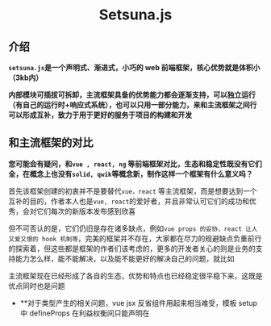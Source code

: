 <h1 align="center">Setsuna.js</h1>




## 介绍

**`setsuna.js`是一个声明式、渐进式，小巧的 web 前端框架，核心优势就是体积小（3kb内）**

**内部模块可插拔可拆卸，主流框架具备的优势能力都会逐渐支持，可以独立运行（有自己的运行时+响应式系统），也可以只用一部分能力，来和主流框架之间行可以形成互补，致力于用于更好的服务于项目的构建和开发**





## 和主流框架的对比

**您可能会有疑问，和`vue , react, ng` 等前端框架对比，生态和稳定性既没有它们全，在概念上也没有`solid, qwik`等概念新，制作这样一个框架有什么意义吗？**   

首先该框架创建的初衷并不是要替代`vue，react` 等主流框架，而是想要达到一个互补的目的，作者本人也是`vue, react`的爱好者，并且非常认可它们的成功和优秀，会对它们每次的新版本发布感到欣喜

但不可否认的是，它们仍旧是存在诸多缺点，例如`vue props 的妥协，react 让人又爱又恨的 hook 机制等`，完美的框架并不存在，大家都在尽力的规避缺点负重前行的探索着，但这些都是框架的作者们该考虑的，更多的开发者关心的则是业务的支持能力怎么样，能不能解决，以及能不能更好的解决自己的问题，就比如

主流框架现在已经形成了各自的生态，优势和特点也已经稳定很平稳下来，这既是优点同时也是问题

+ **对于类型产生的相关问题，vue jsx 反省组件用起来相当难受，模板 setup 中 defineProps 在利益权衡间只能声明在<script/>中，这是不利于复用的，而 react 的类型支持相当好，但是它的更新机制是诸多人受不了的 **

  `setsuna.js`会采用细颗粒度的更新 + jsx 来规避

+ **对于体积产生的相关问题，在跨系统的复用中，有种做法是把组件拆成各自独立的小项目，然后通过某种方式在给按照规则还原拼接回去，而由于这种做法脱离了主应用，我们没有办法提前知道哪些模块是能用到，哪些是没用到的，所以为了程序的正常运行会将所有模块一并打进主应用中，此时 tree shaking 则会失去效用**

  `setsuna.js`会采用插拔的方式来规避，只有一个核心库作为底层必要模块( 非常小，体积开销可以忽略不计 )，采用约定式来限制 api (只要满足您可以接入任意满足约定的模块，方便复用)，最终体积取决于用户自身的选择

+ **对于 webComponent 产生的相关问题，由于主框架都已经形成了稳定的生态链路，它们虽然能够支持 webComponent 但是却并不会对其过度支持，因为你一旦选择某一款框架，使用了框架那一套之后将没有必要再去使用 webComponent**

  `setsuna.js` 会尽可能的提供 `webComponent` 友好的使用方案，如果您有什么想法，也欢迎提供 pr

+ **对于体验相关的问题，这点可以是问题也可以不是问题，因为对于许多的架构师来说，越是成熟越是存在限制，做架构的往往会束手束脚，这也是作者知道的为什么会有很多，明明各种吐槽 react，而选择还往往是 react 的原因**

  `setsuna.js` 的理念就是基于一个 **必要的核心库** + 一个**约定式 API 规范**来作为创建 APP 的根基，并且也会尽量权衡对外暴露的接口，是否足够方便使用者来方便扩展

`setsuna.js`更多的是面向于对于使用现有框架，在某些问题上觉得接受不能的时候，提供的另一种选择，同时也希望在以后的发展过程中，能渐渐形成自己独树一帜的特点，也希望有同样愿望的小伙伴的意见、讨论和加入

目前框架仍处于发展的初期，后续各种新功能（去虚拟DOM，编译优化，SSR框架，BFF层框架，TS等等）都会逐渐开始考虑，陆续的进行支持，所以请给我们一点点的时间~





## 导航

+ <a href="#下载">下载</a>
+ <a href="#组件">组件</a>
+ <a href="#渲染API">渲染API</a>
+ hooks（用于**创建内部状态，以及绑定组件生命周期**的一系列方法的集合）
  + <a href="#useState">useState</a>
  + <a href="#useComputed">useComputed</a>
  + <a href="#useRef">useRef</a>
  + <a href="#useEffect">useEffect</a>
  + <a href="#useprovide--usecontext">useProvide & useContext</a>
  + <a href="#useMount">useMount</a>
  + <a href="#useUpdate">useUpdate</a>
+ <a href="#调度API">调度API</a>
+ 特性组件
  + <a href="#Await">`<Await/>`</a>
  + <a href="#Teleport">`<Teleport/>`</a>
  + <a href="#Fragment">`<Fragment/>`</a>
+ <a href="#web component">web component</a>
+ <a href="#SSR">SSR</a>
+ <a href="https://github.com/usagisah/setsuna">周边设施库</a>
  + <a href="https://github.com/setsunajs/observable/blob/main/docs/zh.md">响应式约定实现 `@setsunajs/observable`</a>
  + <a href="https://github.com/setsunajs/router/blob/main/docs/zh.md">路由 `@setsunajs/router`</a>





## 下载

```bash
npm create setsuna
```

或者，你也可以下载 ***create-setsuna*** 到本地，通过命令行使用

```bash
# 第一步，下载
npm install create-setsuna -g

# 第二步，命令行敲击以下命令
create-setsuna
```





## 组件

```js
// App.jsx
import { render, useState } from "setsuna"

function App() {
  const [num, setNum] = useState(0)
  const add = () => setNum(num() + 1)
  
  return () => <>
    <h1>hello setsuna.js</h1>
  	<p>{ num() }</p>
    <button onClick={add}>++</button>
  </>
}

render( 
  <App/>, 
  document.querySelector("#app") 
)
```

+ 组件基于`jsx`（函数中返回 html 一样的东西）来创建

+ **声明一个组件的定义为，一个组件内部返回一个新的函数，这个新的函数需要返回 JSX**
+ 组件内部中的第一段函数，只会在创建期间调用一次，第二段函数会在每次刷新时重复执行







## 渲染API

`render( VNode, HTMLElement )`

+ `VNode` 也就是组件，可用通过以下两种方式创建 
  + `<App />`
  + `_jsx( ComponentFunction, {msg: "这是传给组件的参数"},  Children1, Children2 )`
+ `HTMLElement` 这是需要挂到的 DOM 节点







## useState

`useState` 用于创建状态，是创建一个状态最基本的单元

```javascript
import { useState } from "setsuna"
export function Comp() {
  const [num, setNum] = useState(0)
  const add = () => {
    setNum(num() + 1)
    /*
    	setNum(n => n + 1)
    */
  }
	
  const [num1, setNum1] = useState(() => 1)

  return () => <div>
    <p>{num()}</p>
    <button onClick={add}>++</button>
  </div>
}
```

+ `useState()` 接收一个参数作为初始值
+ 但如果初始参数是一个函数，则会自动执行函数，取返回值作为初始值
+ 使用后的返回值是一个数组
  + 第一个值是一个，调用后会返回内部最新值的函数
  + 第二值是修改器函数，修改器函数的参数会被作为内部最新的值，同时引发视图的更新。如果参数是函数，则会自动执行采用其返回值，该函数的参数是当前内部最新值



由于`useState()`的实现底层是满足，我们约定的响应式规范的，所以还能支持管道功能

```javascript
import { useState } from "setsuna"
export function Comp() {
	//第二个参数为一个数组，数组中的函数会被当做管道函数
  const [num, setNum] = useState(0, [
    v => v + 1
  ])
  const add = () => setNum(num() + 1)

  return () => <div>
    <p>{num()}</p>
    <button onClick={add}>++</button>
  </div>
}
```

这个例子中，每次点击后，事件会 +1，新的值在改变后会经过管道，最终采用的值将会是管道处理后的返回值

关于规范的具体内容可以查看我们的另一个库 <a href="">@setsunajs/observable</a>





## useComputed

`useComputed`适用于作为派发状态，即当一个响应式的状态改变后，会触发自身的`getter`函数，然后计算最新的值

```javascript
import { useState, useComputed } from "setsuna"
export function Comp() {
  const [num, setNum] = useState(0)
  const add = () => setNum(num() + 1)
	
	const [num1] = useComputed([num], () => num() + 1)
  const [num2, setNum2] = useComputed([num], {
    get: () => num() + 1,
    set: (newValue) => num(newValue)
  })

  return () => <div>
    <p>{num()} -- {num1()} </p>
    <button onClick={add}>++</button>
  </div>
```

+ 创建期间有两个参数
  + 第一个参数是一个要观察的数组，可以接收多个响应式的值
  + 第二个参数有两种写法
    + 直接是函数的话，则为`getter`获取器函数
    + 如果是对象，则可以自定义`getter/setter 获取器/修改器`函数
+ 返回值和 `useState` 一致，但如果没有定义`setter`修改器，在修改时会报错





## useRef

`useRef` 是另一种形式的`useState`，唯一的区别在于，`useRef`的值被修改时，不会触发视图的更新

在获取 dom 节点时推荐使用使用

```javascript
import { useRef } from "setsuna"
export function Comp() {
  const [ref, setRef] = useRef(null)

  return () => <div ref={ref}></div>
```





## useEffect

用于监听响应式状态的改变

```javascript
import { useState, useEffect } from "setsuna"
export function Comp() {
  const [num, setNum] = useState(0)
  const add = () => {
    setNum(num() + 1)
  }
	
  useEffect([num], newValue => {
    console.log(newValue)
  })

  return () => <div>
    <p>{num()}</p>
    <button onClick={add}>++</button>
  </div>
}
```

参数分别为

+ 一个需要监听的响应式值组成的数组
+ 一个接收最新值的回调函数



## useProvide & useContext

用于**创建和消费，跨组件层级的响应式状态**

```javascript
import { useProvide, useContext } from "setsuna"
function App() {
  const [provide, setProvide] = useProvide("key", 0)
  const add = () => setProvide(provide() + 1)
  
  return <div>
 		<button onClick={add}>++</button>  
  	<hr />
    <Child1 />
  </div>
}

function Child1() {
  return () => <Child2 />
}

function Child2() {
  const ctx = useContext("key")
  return () => <div>ctx: {ctx()}</div>
}
```

`useProvide` 有两个参数，分别是

+ 唯一 key
+ 初始值

返回值和 `useState` 一致



`useContext` 有两个参数，分别是

+ 顶层`useProvide`提供的 key
+ 可选的默认值，如果在使用的过程中找不到顶层提供的值，则会采用默认值，如果该参数没有提供，默认是`undefined`

返回值是一个，永远返回当前上下文，使用 key 的最新值函数





## useMount

挂载相关的生命周期函数

```javascript
import { useMount } from "setsuna"

function Comp() {
	useMount(() => {
    console.log("第一段函数，在挂载到 DOM 后调用")
    
    return () => {
      console.log("第二段函数，在组件卸载后调用")
    }
  })
  return () => <div></div>
}
```

会发现并没有提供，挂载前，卸载前 这两个阶段的回调函数，这是有意为之

因为挂载前相当于，组件函数第一段执行期间

卸载前被用到的地方微乎其微，目前提供





## useUpdate

更新相关的生命周期函数

```javascript
import { useUpdate } from "setsuna"

function Comp() {
	useUpdate(() => {
    console.log("第一段函数，会在 `有效更新前` 调用 ")
    
    return () => {
      console.log("第二段函数，会在 `有效更新后 ` 调用")
    }
  })
  return () => <div></div>
}
```





## 调度 API

调度相关目前只有一个 `nextTick`函数，该函数不强制在组件的上下文期间调用，它会确保在组件更新完成后调用

可以认为这是一个能在组件外调用的 `useMount` 第一段函数

该函数接收一个回调函数

```javascript
import { nextTick } from "setsuna"

nextTick(() => {
  //do...
})
```





## Fragment

文档脆片，该组件在视图上不会渲染出实际的节点，用于解决组件必须被包裹在某个节点的问题

该组件会默认全局引入

```javascript
//import { Fragment } from "setsuna"

function Component() {
  //第一种方式
  return <>123</>
}

function Component() {
  //第二种方式
  return <Fragment>123</Fragment>
}
```





## Await

该组件为异步组件，该组件会扫描所有的**浅层节点（没有经过嵌套）**，如果存在`函数，Promise`则会执行他们并等待他们的完成

在等待过程中，会显示可选参数`fallback`参数的节点信息

该组件还有一个可选的active`参数，`active`接收一个函数，用于决定内部，是否应该重复执行内部所有的异步行为，默认为 `false`，即第一次执行完后，如果没有指定该参数，则后续永远都不会重新执行，同时也意味着，如果内部使用到了外部的响应式的值的话，此时不会进行更新

```javascript
export function Comp() {
  const [num, setNum] = useState(0)
  const add = () => {
    setNum(num() + 1)
  }


  return () => <div>
    <p>{num()}</p>
    <button onClick={add}>++</button>

    <Await active={() => num() % 2 === 0} fallback={<h1>占位节点</h1>}>
      { Promise.resolve(1) }
      { () => Promise.resolve(2) }
    </Await>
  </div>
}
```

该组件为其他框架中的`<Suspense/>`的下位替代品

在结合实际业务的运用场景，以`<Suspense/>`的创建初衷来说，现阶段用起来作者觉得并不是十分满意，但不能保证以后会有更加的使用场景，所以以`Await`为关键字作为同功能替代





## Teleport

传送门组件，可以将子节点挂载到指定的 DOM 节点上，对于`<Tost/>`这种弹窗组件会很好用

```javascript
import { Teleport } from "setsuna"

export function Comp() {
  const [num, setNum] = useState(0)
  const add = () => {
    setNum(num() + 1)
  }


  return () => <div>
    <p>{num()}</p>
    <button onClick={add}>++</button>
    { num % 2 === 0 ? <Teleport to="body">{num()}</Teleport> : null }
  </div>
}
```





## web component

`setsuna.js`支持把自己的运行时系统嵌到`web component`中使用，这也是最为广泛的用法

```javascript
import { defineElement } from "setsuna"
defineElement('custom-component', attrs => {
  const [num1, setNum1] = useState(0)
  const add = () => setNum1(num1() + 1)

  return () => (
    <div>web component</div>
  )
})

function App() {
  return () => <div> <custom-component/> </div>
}
```

上边的使用方式会定义一个全局的自定义标签，然后直接使用即可

同时还支持以下的做法，即把声明的内容作为一个组件来使用，行为同组件一致

```javascript
import { defineElement } from "setsuna"
const cusElement = defineElement('custom-component', attrs => {
  const [num1, setNum1] = useState(0)
  const add = () => setNum1(num1() + 1)

  return () => (
    <div>web component</div>
  )
})
const CustomComponent = cusElement.wrapper()

function App() {
  return () => <div> <CustomComponent/> </div>
}
```





## SSR

`renderToString`

```javascript
import { hydrate, renderToString } from "setsuna"

function App() {
  return () => <div>
  	hello component  
  </div>
}

//server
const generator = renderToString()
generator.subscribe(html => {
  console.log( html )//字符串化的值
})
generator.next(<App />)


//client
hydrate(html)
```

`renderToStream`还在实验阶段，不稳定

